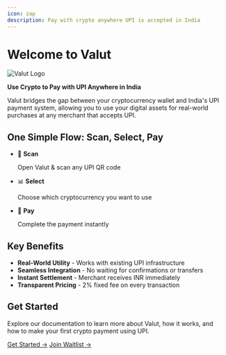 ```yaml
---
icon: zap
description: Pay with crypto anywhere UPI is accepted in India
---
```


# Welcome to Valut

![Valut Logo](./assets/valut-logo.png)

**Use Crypto to Pay with UPI Anywhere in India**

Valut bridges the gap between your cryptocurrency wallet and India's UPI payment system, allowing you to use your digital assets for real-world purchases at any merchant that accepts UPI.

## One Simple Flow: Scan, Select, Pay

<div class="grid cards" markdown>

- 📱 **Scan**
  
  Open Valut & scan any UPI QR code

- 📊 **Select**
  
  Choose which cryptocurrency you want to use

- 🚀 **Pay**
  
  Complete the payment instantly

</div>

## Key Benefits

- **Real-World Utility** - Works with existing UPI infrastructure
- **Seamless Integration** - No waiting for confirmations or transfers
- **Instant Settlement** - Merchant receives INR immediately
- **Transparent Pricing** - 2% fixed fee on every transaction

## Get Started

Explore our documentation to learn more about Valut, how it works, and how to make your first crypto payment using UPI.

[Get Started →](getting-started/introduction.md)
[Join Waitlist →](https://valut.app/waitlist)
